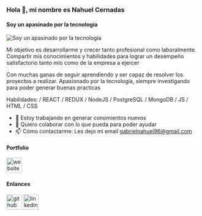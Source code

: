### Hola 👋, mi nombre es Nahuel Cernadas 
#### Soy un apasinado por la tecnología 
![Soy un apasinado por la tecnología ](https://firebasestorage.googleapis.com/v0/b/react-eccomerce-979a7.appspot.com/o/Categorias%2Fgif.gif?alt=media&token=1244b168-01e1-4c79-85eb-a5c0c44d8716)

<p> Mi objetivo es desarrollarme y crecer tanto profesional como laboralmente. Compartir mis conocimientos y habilidades para lograr un desempeño satisfactorio tanto mío como de la empresa a ejercer </p>
<p>Con muchas ganas de seguir aprendiendo y ser capaz de resolver los proyectos a realizar. Apasionado por la tecnología, siempre investigando para poder generar buenas practicas</p>

Habilidades: / REACT / REDUX / NodeJS / PostgreSQL / MongoDB / JS / HTML / CSS

- 🔭 Estoy trabajando en generar conomientos nuevos 
- 👯 Quiero colaborar con lo que pueda para poder ayudar 
- 📫 Cómo contactarme: Les dejo mi email gabrielnahuel96@gmail.com 

#### Portfolio 

[<img src='https://cdn.jsdelivr.net/npm/simple-icons@3.0.1/icons/icloud.svg' alt='website' height='40'>](https://portfolio-six-black-41.vercel.app/)

#### Enlances

[<img src='https://cdn.jsdelivr.net/npm/simple-icons@3.0.1/icons/github.svg' alt='github' height='40'>](https://github.com/https://github.com/Nahuel-199)  [<img src='https://cdn.jsdelivr.net/npm/simple-icons@3.0.1/icons/linkedin.svg' alt='linkedin' height='40'>](https://www.linkedin.com/in/https://www.linkedin.com/in/nahuel-cernadas-3b111a1b7//)  



